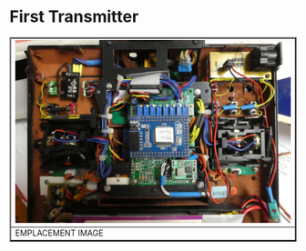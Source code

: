 # First Transmitter

<table border="2">
<tr>
<td><img src="https://github.com/Ingwie/OpenAVRc_Hw/blob/V3/User's%20OpenAVRc%20Transmitters/JPZ/T1/JPZ_1.jpg" border="0"/></td>
</tr>
<tr>
<td>EMPLACEMENT IMAGE</td>
</tr>
</table>
